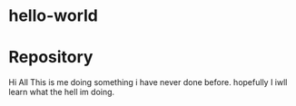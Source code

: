 # hello-world
Repository
=============

Hi All
This is me doing something i have never done before.
hopefully I iwll learn what the hell im doing.
